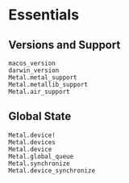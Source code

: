 # Essentials

## Versions and Support
```@docs
macos_version
darwin_version
Metal.metal_support
Metal.metallib_support
Metal.air_support
```

## Global State

```@docs
Metal.device!
Metal.devices
Metal.device
Metal.global_queue
Metal.synchronize
Metal.device_synchronize
```
